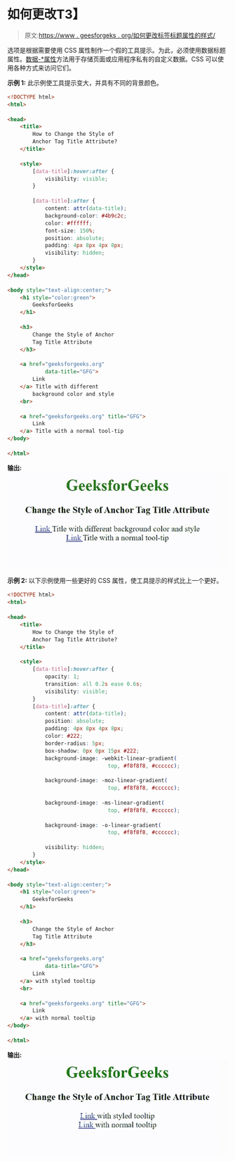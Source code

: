 # 如何更改T3】

> 原文:[https://www . geesforgeks . org/如何更改标签标题属性的样式/](https://www.geeksforgeeks.org/how-to-change-the-style-of-a-tag-title-attribute/)

选项是根据需要使用 CSS 属性制作一个假的工具提示。为此，必须使用数据标题属性。[数据-*属性](https://www.geeksforgeeks.org/html-data-attributes/)方法用于存储页面或应用程序私有的自定义数据。CSS 可以使用各种方式来访问它们。

**示例 1:** 此示例使工具提示变大，并具有不同的背景颜色。

```html
<!DOCTYPE html> 
<html> 

<head> 
    <title> 
        How to Change the Style of
        Anchor Tag Title Attribute?
    </title> 

    <style> 
        [data-title]:hover:after {
            visibility: visible;
        }

        [data-title]:after {
            content: attr(data-title);
            background-color: #4b9c2c;    
            color: #ffffff;
            font-size: 150%;
            position: absolute;
            padding: 4px 8px 4px 8px;
            visibility: hidden;
        }
    </style> 
</head> 

<body style="text-align:center;"> 
    <h1 style="color:green">
        GeeksforGeeks
    </h1>

    <h3>
        Change the Style of Anchor
        Tag Title Attribute
    </h3>

    <a href="geeksforgeeks.org" 
            data-title="GFG">
        Link 
    </a> Title with different
        background color and style
    <br>

    <a href="geeksforgeeks.org" title="GFG">
        Link
    </a> Title with a normal tool-tip
</body> 

</html>
```

**输出:**
![](img/48b259ab8fb57856ba5da88497645271.png)

**示例 2:** 以下示例使用一些更好的 CSS 属性，使工具提示的样式比上一个更好。

```html
<!DOCTYPE html> 
<html> 

<head> 
    <title> 
        How to Change the Style of
        Anchor Tag Title Attribute?
    </title> 

    <style> 
        [data-title]:hover:after {
            opacity: 1;
            transition: all 0.2s ease 0.6s;
            visibility: visible;
        }
        [data-title]:after {
            content: attr(data-title);
            position: absolute;
            padding: 4px 8px 4px 8px;
            color: #222;
            border-radius: 5px;  
            box-shadow: 0px 0px 15px #222;  
            background-image: -webkit-linear-gradient(
                                top, #f8f8f8, #cccccc); 

            background-image: -moz-linear-gradient(
                                top, #f8f8f8, #cccccc);  

            background-image: -ms-linear-gradient(
                                top, #f8f8f8, #cccccc); 

            background-image: -o-linear-gradient(
                                top, #f8f8f8, #cccccc);

            visibility: hidden;
        }
    </style> 
</head> 

<body style="text-align:center;"> 
    <h1 style="color:green">
        GeeksforGeeks
    </h1>

    <h3>
        Change the Style of Anchor
        Tag Title Attribute
    </h3>

    <a href="geeksforgeeks.org" 
            data-title="GFG">
        Link 
    </a> with styled tooltip
    <br>

    <a href="geeksforgeeks.org" title="GFG">
        Link
    </a> with normal tooltip
</body> 

</html>
```

**输出:**
![](img/82c1eb1bd7715ad9627035d4a0c60e05.png)